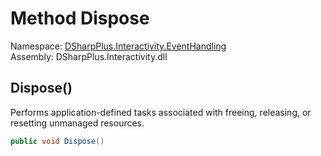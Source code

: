 # Method Dispose

Namespace: [DSharpPlus.Interactivity.EventHandling](DSharpPlus.Interactivity.EventHandling.md)  
Assembly: DSharpPlus.Interactivity.dll

## <a id="DSharpPlus_Interactivity_EventHandling_ReactionCollectRequest_Dispose"></a>Dispose\(\)

Performs application-defined tasks associated with freeing, releasing, or resetting unmanaged resources.

```csharp
public void Dispose()
```

